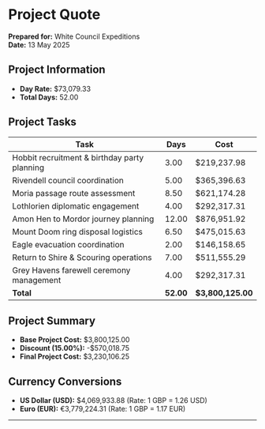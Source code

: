 # Project Quote
**Prepared for:** White Council Expeditions  
**Date:** 13 May 2025

## Project Information
- **Day Rate:** $73,079.33
- **Total Days:** 52.00

## Project Tasks

| Task | Days | Cost |
|------|------|------|
| Hobbit recruitment & birthday party planning | 3.00 | $219,237.98 |
| Rivendell council coordination | 5.00 | $365,396.63 |
| Moria passage route assessment | 8.50 | $621,174.28 |
| Lothlorien diplomatic engagement | 4.00 | $292,317.31 |
| Amon Hen to Mordor journey planning | 12.00 | $876,951.92 |
| Mount Doom ring disposal logistics | 6.50 | $475,015.63 |
| Eagle evacuation coordination | 2.00 | $146,158.65 |
| Return to Shire & Scouring operations | 7.00 | $511,555.29 |
| Grey Havens farewell ceremony management | 4.00 | $292,317.31 |
| **Total** | **52.00** | **$3,800,125.00** |

## Project Summary
- **Base Project Cost:** $3,800,125.00
- **Discount (15.00%):** -$570,018.75
- **Final Project Cost:** $3,230,106.25


## Currency Conversions
- **US Dollar (USD):** $4,069,933.88 (Rate: 1 GBP = 1.26 USD)
- **Euro (EUR):** €3,779,224.31 (Rate: 1 GBP = 1.17 EUR)


---
